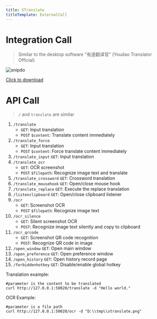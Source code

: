 ```yaml
---
title: STranslate
titleTemplate: ExternalCall
---
```


# Integration Call

> Similar to the desktop software "有道翻译官" (Youdao Translator Official)

![snipdo](/img/snipdo.gif)

[Click to download](https://apps.microsoft.com/detail/9npz2tvkjvt7?hl=en&gl=CN)

# API Call

> `/` and `translate` are similar

1. `/translate`
     - `GET`: Input translation
     - `POST` `$content`: Translate content immediately
2. `/translate_force`
     - `GET`: Input translation
     - `POST` `$content`: Force translate content immediately
3. `/translate_input` `GET`: Input translation
4. `/translate_ocr`
     - `GET`: OCR screenshot
     - `POST` `$filepath`: Recognize image text and translate
5. `/translate_crossword` `GET`: Crossword translation
6. `/translate_mousehook` `GET`: Open/close mouse hook
7. `/translate_replace` `GET`: Execute the replace translation
8. `/listenclipboard` `GET`: Open/close clipboard listener
9. `/ocr`
     - `GET`: Screenshot OCR
     - `POST` `$filepath`: Recognize image text
10. `/ocr_silence`
     - `GET`: Silent screenshot OCR
     - `POST`: Recognize image text silently and copy to clipboard
11. `/ocr_qrcode`
     - `GET`: Screenshot QR code recognition
     - `POST`: Recognize QR code in image
12. `/open_window` `GET`: Open main window
13. `/open_preference` `GET`: Open preference window
14. `/open_history` `GET`: Open history record page
15. `/forbiddenhotkey` `GET`: Disable/enable global hotkey

Translation example:

```shell
#parameter is the content to be translated
curl http://127.0.0.1:50020/translate -d "Hello world."
```

OCR Example:

```shell
#parameter is a file path
curl http://127.0.0.1:50020/ocr -d "D:\\tmp\\stranslate.png"
```
